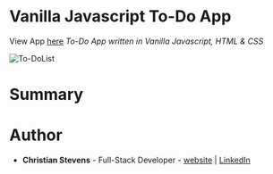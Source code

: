 <h1>Vanilla Javascript To-Do App</h1>
View App <a href="">here</a>
<i>To-Do App written in Vanilla Javascript, HTML & CSS</i>
<br>

![To-DoList](https://user-images.githubusercontent.com/13443788/90571861-a5af1600-e180-11ea-8b1a-361c28e55917.JPG)
<br>
<h1>Summary</h1>
<p></p>

<h1>Author</h1>
<ul>
  <li><b>Christian Stevens</b> - Full-Stack Developer - <a href="https://chris-thedeveloper.com/">website</a> | <a href="https://www.linkedin.com/in/christian-stevens-34367110b/">LinkedIn</a>
</u>
